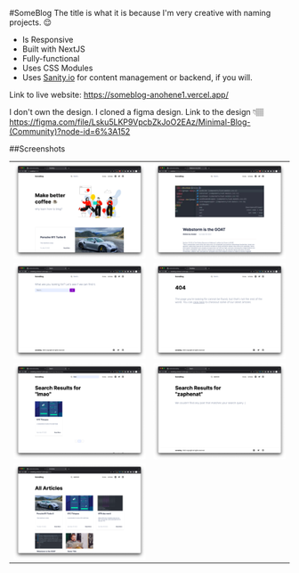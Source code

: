 #SomeBlog
The title is what it is because I'm very creative with naming projects. 😌

- Is Responsive
- Built with NextJS
- Fully-functional
- Uses CSS Modules
- Uses <a href="https://www.sanity.io/" >Sanity.io</a> for content management or backend, if you will.

Link to live website: <a href="https://someblog-anohene1.vercel.app/">https://someblog-anohene1.vercel.app/</a>


I don't own the design. I cloned a figma design. Link to the design 👇🏽
<a href="https://figma.com/file/Lsku5LKP9VpcbZkJoO2EAz/Minimal-Blog-(Community)?node-id=6%3A152">https://figma.com/file/Lsku5LKP9VpcbZkJoO2EAz/Minimal-Blog-(Community)?node-id=6%3A152</a>

##Screenshots
<table>
    <tr>
        <td>
            <img src="screenshot-1.png" alt="homepage">
        </td>
        <td>
            <img src="screenshot-2.png" alt="article page">
        </td>   
    </tr>
    <tr>
        <td>
            <img src="screenshot-3.png" alt="search page">
        </td>
        <td>
            <img src="screenshot-4.png" alt="404 page">
        </td>   
    </tr>
    <tr>
        <td>
            <img src="screenshot-5.png" alt="search with results">
        </td>
        <td>
            <img src="screenshot-6.png" alt="search with no results">
        </td>   
    </tr>
    <tr>
        <td>
            <img src="screenshot-7.png" alt="all articles">
        </td>
    </tr>
</table>